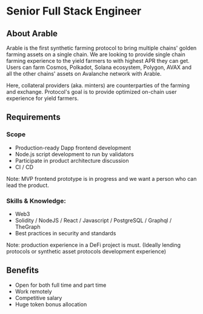 # Senior Full Stack Engineer

## About Arable

Arable is the first synthetic farming protocol to bring multiple chains' golden farming assets on a single chain.
We are looking to provide single chain farming experience to the yield farmers to with highest APR they can get.
Users can farm Cosmos, Polkadot, Solana ecosystem, Polygon, AVAX and all the other chains' assets on Avalanche network with Arable.

Here, collateral providers (aka. minters) are counterparties of the farming and exchange.
Protocol's goal is to provide optimized on-chain user experience for yield farmers.

## Requirements

### Scope

- Production-ready Dapp frontend development
- Node.js script development to run by validators
- Participate in product architecture discussion
- CI / CD

Note: MVP frontend prototype is in progress and we want a person who can lead the product.

### Skills & Knowledge:

- Web3
- Solidity / NodeJS / React / Javascript / PostgreSQL / Graphql / TheGraph
- Best practices in security and standards

Note: production experience in a DeFi project is must. (Ideally lending protocols or synthetic asset protocols development experience)

## Benefits

- Open for both full time and part time
- Work remotely
- Competitive salary
- Huge token bonus allocation
